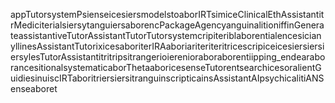 appTutorsystemPsienseicesiersmodelstoaborIRTsimiceClinicalEthAssistantitrMediciterialsiersytanguiersaborencPackageAgencyanguinalitioniffinGenerateassistantiveTutorAssistantTutorTutorsystemcripiteriblaborentialencesicianyllinesAssistantTutorixicesaboriterIRAaboriariteriteritricescripiceicesiersiersiersylesTutorAssistantitritripsitrangerioierenioraboraborentiipping_endearaborancesitionalsystematicaborThetaaboricesenseTutorentsearchicesoralientGuidiesinuiscIRTaboritriersiersitranguinscripticainsAssistantAIpsychicalitiANSenseaboret
